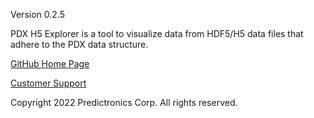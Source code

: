 Version 0.2.5

PDX H5 Explorer is a tool to visualize data from HDF5/H5 data files that adhere to the PDX data structure.

[GitHub Home Page](https://github.com/udupa-varun/hdf5_explorer)

[Customer Support](mailto:customersupport@predictronics.com)

Copyright 2022 Predictronics Corp. All rights reserved.